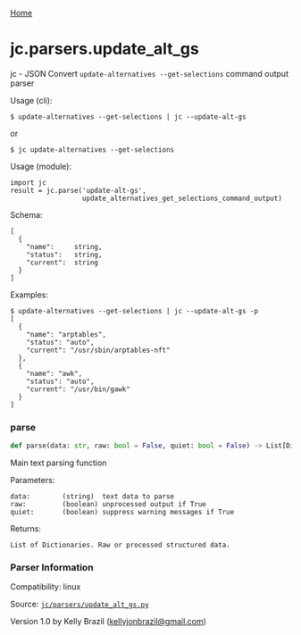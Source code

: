 [Home](https://kellyjonbrazil.github.io/jc/)
<a id="jc.parsers.update_alt_gs"></a>

# jc.parsers.update_alt_gs

jc - JSON Convert `update-alternatives --get-selections` command output parser

Usage (cli):

    $ update-alternatives --get-selections | jc --update-alt-gs

or

    $ jc update-alternatives --get-selections

Usage (module):

    import jc
    result = jc.parse('update-alt-gs',
                      update_alternatives_get_selections_command_output)

Schema:

    [
      {
        "name":     string,
        "status":   string,
        "current":  string
      }
    ]

Examples:

    $ update-alternatives --get-selections | jc --update-alt-gs -p
    [
      {
        "name": "arptables",
        "status": "auto",
        "current": "/usr/sbin/arptables-nft"
      },
      {
        "name": "awk",
        "status": "auto",
        "current": "/usr/bin/gawk"
      }
    ]

<a id="jc.parsers.update_alt_gs.parse"></a>

### parse

```python
def parse(data: str, raw: bool = False, quiet: bool = False) -> List[Dict]
```

Main text parsing function

Parameters:

    data:        (string)  text data to parse
    raw:         (boolean) unprocessed output if True
    quiet:       (boolean) suppress warning messages if True

Returns:

    List of Dictionaries. Raw or processed structured data.

### Parser Information
Compatibility:  linux

Source: [`jc/parsers/update_alt_gs.py`](https://github.com/kellyjonbrazil/jc/blob/master/jc/parsers/update_alt_gs.py)

Version 1.0 by Kelly Brazil (kellyjonbrazil@gmail.com)
